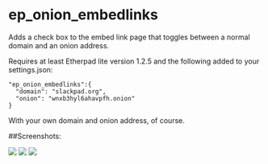 ep_onion_embedlinks
=============

Adds a check box to the embed link page that toggles between a normal domain and an onion address.  

Requires at least Etherpad lite version 1.2.5 and the following added to your settings.json:  

    "ep_onion_embedlinks":{  
      "domain": "slackpad.org",  
      "onion": "wnxb3hyl6ahavpfh.onion"  
    }  

With your own domain and onion address, of course.

##Screenshots:

<img src=http://i.imgur.com/3BJvZBd.png>  
<img src=http://i.imgur.com/YI6TA7s.png>  
<img src=http://i.imgur.com/fwJBjWq.png>  
